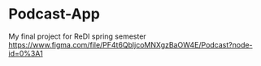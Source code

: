 # Podcast-App
My final project for ReDI spring semester
https://www.figma.com/file/PF4t6QbljcoMNXgzBaOW4E/Podcast?node-id=0%3A1
